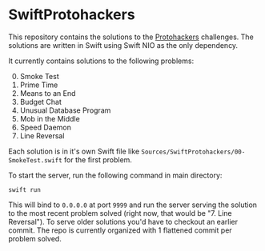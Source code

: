 # SwiftProtohackers

This repository contains the solutions to the [Protohackers](https://protohackers.com/) challenges. The solutions are written in Swift using Swift NIO as the only dependency.

It currently contains solutions to the following problems:

0. Smoke Test
1. Prime Time
2. Means to an End
3. Budget Chat
4. Unusual Database Program
5. Mob in the Middle
6. Speed Daemon
7. Line Reversal

Each solution is in it's own Swift file like `Sources/SwiftProtohackers/00-SmokeTest.swift` for the first problem.

To start the server, run the following command in main directory:

```
swift run
```

This will bind to `0.0.0.0` at port `9999` and run the server serving the solution to the most recent problem solved (right now, that would be "7. Line Reversal"). To serve older solutions you'd have to checkout an earlier commit. The repo is currently organized with 1 flattened commit per problem solved.
